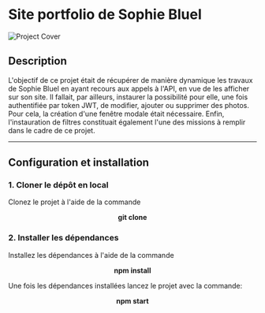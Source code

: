 # Site portfolio de Sophie Bluel
![Project Cover](https://i.ibb.co/WgD1dJ5/Bluel-accueil.jpg)
## Description

L'objectif de ce projet était de récupérer de manière dynamique les travaux de Sophie Bluel en ayant recours aux appels à l'API, en vue de les afficher sur son site. Il fallait, par ailleurs, instaurer la possibilité pour elle, une fois authentifiée par token JWT, de modifier, ajouter ou supprimer des photos. Pour cela, la création d'une fenêtre modale était nécessaire. Enfin, l'instauration de filtres constituait également l'une des missions à remplir dans le cadre de ce projet. 

---
## Configuration et installation

### 1. Cloner le dépôt en local 
Clonez le projet à l'aide de la commande  
<center><b>git clone</b></center>
  

### 2. Installer les dépendances 
Installez les dépendances à l'aide de la commande  
<center><b>npm install</b></center> 

Une fois les dépendances installées lancez le projet avec la commande:
<center><b>npm start</b></center> 

